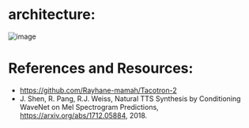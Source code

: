 # architecture:
![image](https://user-images.githubusercontent.com/37763987/130568041-1b8d0f6d-b21f-4552-ad99-05d1622aeabb.png)

# References and Resources:
- https://github.com/Rayhane-mamah/Tacotron-2
- J. Shen, R. Pang, R.J. Weiss, Natural TTS Synthesis by Conditioning WaveNet on Mel Spectrogram Predictions, https://arxiv.org/abs/1712.05884, 2018.


